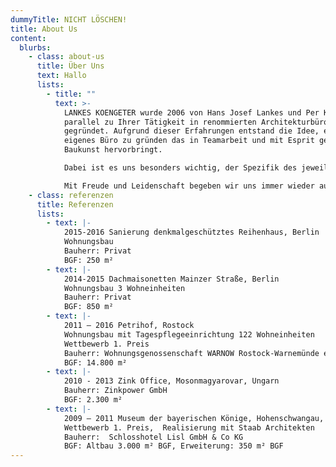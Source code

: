 ```yaml
---
dummyTitle: NICHT LÖSCHEN!
title: About Us
content:
  blurbs:
    - class: about-us
      title: Über Uns
      text: Hallo
      lists:
        - title: ""
          text: >-
            LANKES KOENGETER wurde 2006 von Hans Josef Lankes und Per Koengeter
            parallel zu Ihrer Tätigkeit in renommierten Architekturbüros
            gegründet. Aufgrund dieser Erfahrungen entstand die Idee, ein
            eigenes Büro zu gründen das in Teamarbeit und mit Esprit gehaltvolle
            Baukunst hervorbringt.

            Dabei ist es uns besonders wichtig, der Spezifik des jeweiligen Ortes Beachtung zu schenken und diese Erfordernissen vor Ort abzugleichen. Aus dieser präzisen Kontextanalyse und Interpretation entsteht unsere Architektur. Wir verstehen unsere Arbeit als Beitrag zur Schaffung einer baubiologisch, ökologisch und sozial nachhaltigen Umwelt.

            Mit Freude und Leidenschaft begeben wir uns immer wieder auf die Suche nach adäquaten Lösungen für die uns gestellten Aufgaben. Seit Gründung nimmt LANKES KOENGETER erfolgreich an nationalen und internationalen Wettbewerben teil.
    - class: referenzen
      title: Referenzen
      lists:
        - text: |-
            2015-2016 Sanierung denkmalgeschütztes Reihenhaus, Berlin 
            Wohnungsbau
            Bauherr: Privat
            BGF: 250 m²
        - text: |-
            2014-2015 Dachmaisonetten Mainzer Straße, Berlin 
            Wohnungsbau 3 Wohneinheiten
            Bauherr: Privat
            BGF: 850 m²
        - text: |-
            2011 – 2016 Petrihof, Rostock
            Wohnungsbau mit Tagespflegeeinrichtung 122 Wohneinheiten
            Wettbewerb 1. Preis
            Bauherr: Wohnungsgenossenschaft WARNOW Rostock-Warnemünde e.G.
            BGF: 14.800 m²
        - text: |-
            2010 - 2013 Zink Office, Mosonmagyarovar, Ungarn
            Bauherr: Zinkpower GmbH
            BGF: 2.300 m²
        - text: |-
            2009 – 2011 Museum der bayerischen Könige, Hohenschwangau, 
            Wettbewerb 1. Preis,  Realisierung mit Staab Architekten
            Bauherr:  Schlosshotel Lisl GmbH & Co KG 
            BGF: Altbau 3.000 m² BGF, Erweiterung: 350 m² BGF
---
```

